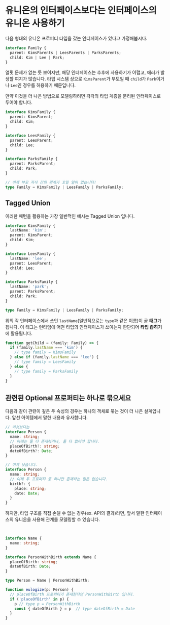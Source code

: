 # 유니온의 인터페이스보다는 인터페이스의 유니온 사용하기

다음 형태의 유니온 프로퍼티 타입을 갖는 인터페이스가 있다고 가정해봅시다.

```ts
interface Family {
  parent: KimsParents | LeesParents | ParksParents;
  child: Kim | Lee | Park;
}
```

얼핏 문제가 없는 듯 보이지만, 해당 인터페이스는 추후에 사용하기가 어렵고, 에러가 발생할 여지가 많습니다.
타입 시스템 상으로 `KimsParent`가 부모일 때 `child`가 `Park`이거나 `Lee`인 경우를 허용하기 때문입니다.

만약 이것을 더 나은 방법으로 모델링하려면 각각의 타입 계층을 분리된 인터페이스로 두어야 합니다.

```ts
interface KimsFamily {
  parent: KimsParent;
  child: Kim;
}

interface LeesFamily {
  parent: LeesParent;
  child: Lee;
}

interface ParksFamily {
  parent: ParksParent;
  child: Park;
}

// 이제 부모 자식 간의 관계가 꼬일 일이 없습니다!
type Family = KimsFamily | LeesFamily | ParksFamily;
```

## Tagged Union

이러한 패턴을 활용하는 가장 일반적인 예시는 Tagged Union 입니다.

```ts
interface KimsFamily {
  lastName: 'kim';
  parent: KimsParent;
  child: Kim;
}

interface LeesFamily {
  lastName: 'lee';
  parent: LeesParent;
  child: Lee;
}

interface ParksFamily {
  lastName: 'park';
  parent: ParksParent;
  child: Park;
}

type Family = KimsFamily | LeesFamily | ParksFamily;
```

위의 각 인터페이스에서 쓰인 `lastName`(일반적으로는 `type`과 같은 이름)이 곧 **태그**가 됩니다.
이 태그는 런타임에 어떤 타입의 인터페이스가 쓰이는지 판단되어 **타입 좁히기**에 활용됩니다.

```ts
function getChild = (family: Family) => {
  if (family.lastName === 'kim') {
    // type family = KimsFamily
  } else if (family.lastName === 'lee') {
    // type family = LeesFamily
  } else {
    // type family = ParksFamily
  }
}
```

## 관련된 Optional 프로퍼티는 하나로 묶으세요

다음과 같이 관련이 깊은 두 속성의 경우는 하나의 객체로 묶는 것이 더 나은 설계입니다. 앞선 아이템에서 말한 내용과 유사합니다.

```ts
// 이것보다는
interface Person {
  name: string;
  // 아래는 둘 다 존재하거나, 둘 다 없어야 합니다.
  placeOfBirth?: string;
  dateOfBirth?: Date;
}

// 이게 낫습니다.
interface Person {
  name: string;
  // 이제 두 프로퍼티 중 하나만 존재하는 일은 없습니다.
  birth?: {
    place: string;
    date: Date;
  }
}
```

하지만, 타입 구조를 직접 손댈 수 없는 경우(ex. API의 결과)라면, 앞서 말한 인터페이스의 유니온을 사용해 관계를 모델링할 수 있습니다.

```ts

   
interface Name {
  name: string;
}

interface PersonWithBirth extends Name {
  placeOfBirth: string;
  dateOfBirth: Date;
}

type Person = Name | PersonWithBirth;

function eulogize(p: Person) {
  // placeOfBirth 프로퍼티가 존재한다면 PersonWithBirth 입니다.
  if ('placeOfBirth' in p) {
    p // type p = PersonWithBirth
    const { dateOfBirth } = p  // type dateOfBirth = Date
  }
}
```
